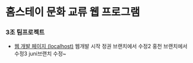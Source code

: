 # 홈스테이 문화 교류 웹 프로그램

### 3조 팀프로젝트

* [웹 개발 페이지 (localhost)](https://localhost:3333/)
웹개발 시작
정권 브랜치에서 수정2
홍천 브랜치에서 수정3
juni브랜치 수정~
